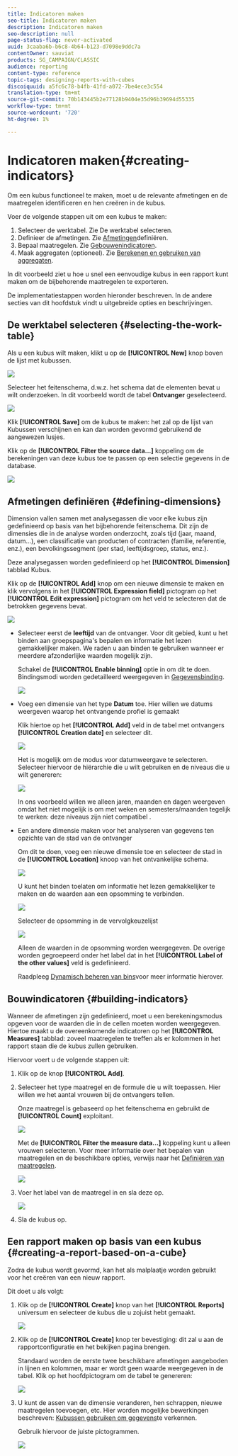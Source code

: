 ```yaml
---
title: Indicatoren maken
seo-title: Indicatoren maken
description: Indicatoren maken
seo-description: null
page-status-flag: never-activated
uuid: 3caaba6b-b6c8-4b64-b123-d7098e9ddc7a
contentOwner: sauviat
products: SG_CAMPAIGN/CLASSIC
audience: reporting
content-type: reference
topic-tags: designing-reports-with-cubes
discoiquuid: a5fc6c78-b4fb-41fd-a072-7be4ece3c554
translation-type: tm+mt
source-git-commit: 70b143445b2e77128b9404e35d96b39694d55335
workflow-type: tm+mt
source-wordcount: '720'
ht-degree: 1%

---
```



# Indicatoren maken{#creating-indicators}

Om een kubus functioneel te maken, moet u de relevante afmetingen en de maatregelen identificeren en hen creëren in de kubus.

Voer de volgende stappen uit om een kubus te maken:

1. Selecteer de werktabel. Zie De werktabel [](#selecting-the-work-table)selecteren.
1. Definieer de afmetingen. Zie [Afmetingen](#defining-dimensions)definiëren.
1. Bepaal maatregelen. Zie [Gebouwenindicatoren](#building-indicators).
1. Maak aggregaten (optioneel). Zie [Berekenen en gebruiken van aggregaten](../../reporting/using/concepts-and-methodology.md#calculating-and-using-aggregates).

In dit voorbeeld ziet u hoe u snel een eenvoudige kubus in een rapport kunt maken om de bijbehorende maatregelen te exporteren.

De implementatiestappen worden hieronder beschreven. In de andere secties van dit hoofdstuk vindt u uitgebreide opties en beschrijvingen.

## De werktabel selecteren {#selecting-the-work-table}

Als u een kubus wilt maken, klikt u op de **[!UICONTROL New]** knop boven de lijst met kubussen.

![](assets/s_advuser_cube_create.png)

Selecteer het feitenschema, d.w.z. het schema dat de elementen bevat u wilt onderzoeken. In dit voorbeeld wordt de tabel **Ontvanger** geselecteerd.

![](assets/s_advuser_cube_wz_02.png)

Klik **[!UICONTROL Save]** om de kubus te maken: het zal op de lijst van Kubussen verschijnen en kan dan worden gevormd gebruikend de aangewezen lusjes.

Klik op de **[!UICONTROL Filter the source data...]** koppeling om de berekeningen van deze kubus toe te passen op een selectie gegevens in de database.

![](assets/s_advuser_cube_wz_03.png)

## Afmetingen definiëren {#defining-dimensions}

Dimension vallen samen met analysegassen die voor elke kubus zijn gedefinieerd op basis van het bijbehorende feitenschema. Dit zijn de dimensies die in de analyse worden onderzocht, zoals tijd (jaar, maand, datum...), een classificatie van producten of contracten (familie, referentie, enz.), een bevolkingssegment (per stad, leeftijdsgroep, status, enz.).

Deze analysegassen worden gedefinieerd op het **[!UICONTROL Dimension]** tabblad Kubus.

Klik op de **[!UICONTROL Add]** knop om een nieuwe dimensie te maken en klik vervolgens in het **[!UICONTROL Expression field]** pictogram op het **[!UICONTROL Edit expression]** pictogram om het veld te selecteren dat de betrokken gegevens bevat.

![](assets/s_advuser_cube_wz_04.png)

* Selecteer eerst de **leeftijd** van de ontvanger. Voor dit gebied, kunt u het binden aan groepspagina&#39;s bepalen en informatie het lezen gemakkelijker maken. We raden u aan binden te gebruiken wanneer er meerdere afzonderlijke waarden mogelijk zijn.

   Schakel de **[!UICONTROL Enable binning]** optie in om dit te doen. Bindingsmodi worden gedetailleerd weergegeven in [Gegevensbinding](../../reporting/using/concepts-and-methodology.md#data-binning).

   ![](assets/s_advuser_cube_wz_05.png)

* Voeg een dimensie van het type **Datum** toe. Hier willen we datums weergeven waarop het ontvangende profiel is gemaakt

   Klik hiertoe op het **[!UICONTROL Add]** veld in de tabel met ontvangers **[!UICONTROL Creation date]** en selecteer dit.

   ![](assets/s_advuser_cube_wz_06.png)

   Het is mogelijk om de modus voor datumweergave te selecteren. Selecteer hiervoor de hiërarchie die u wilt gebruiken en de niveaus die u wilt genereren:

   ![](assets/s_advuser_cube_wz_07.png)

   In ons voorbeeld willen we alleen jaren, maanden en dagen weergeven omdat het niet mogelijk is om met weken en semesters/maanden tegelijk te werken: deze niveaus zijn niet compatibel .

* Een andere dimensie maken voor het analyseren van gegevens ten opzichte van de stad van de ontvanger

   Om dit te doen, voeg een nieuwe dimensie toe en selecteer de stad in de **[!UICONTROL Location]** knoop van het ontvankelijke schema.

   ![](assets/s_advuser_cube_wz_08.png)

   U kunt het binden toelaten om informatie het lezen gemakkelijker te maken en de waarden aan een opsomming te verbinden.

   ![](assets/s_advuser_cube_wz_09.png)

   Selecteer de opsomming in de vervolgkeuzelijst

   ![](assets/s_advuser_cube_wz_10.png)

   Alleen de waarden in de opsomming worden weergegeven. De overige worden gegroepeerd onder het label dat in het **[!UICONTROL Label of the other values]** veld is gedefinieerd.

   Raadpleeg [Dynamisch beheren van bins](../../reporting/using/concepts-and-methodology.md#dynamically-managing-bins)voor meer informatie hierover.

## Bouwindicatoren {#building-indicators}

Wanneer de afmetingen zijn gedefinieerd, moet u een berekeningsmodus opgeven voor de waarden die in de cellen moeten worden weergegeven. Hiertoe maakt u de overeenkomende indicatoren op het **[!UICONTROL Measures]** tabblad: zoveel maatregelen te treffen als er kolommen in het rapport staan die de kubus zullen gebruiken.

Hiervoor voert u de volgende stappen uit:

1. Klik op de knop **[!UICONTROL Add]**.
1. Selecteer het type maatregel en de formule die u wilt toepassen. Hier willen we het aantal vrouwen bij de ontvangers tellen.

   Onze maatregel is gebaseerd op het feitenschema en gebruikt de **[!UICONTROL Count]** exploitant.

   ![](assets/s_advuser_cube_wz_11.png)

   Met de **[!UICONTROL Filter the measure data...]** koppeling kunt u alleen vrouwen selecteren. Voor meer informatie over het bepalen van maatregelen en de beschikbare opties, verwijs naar het [Definiëren van maatregelen](../../reporting/using/concepts-and-methodology.md#defining-measures).

   ![](assets/s_advuser_cube_wz_12.png)

1. Voer het label van de maatregel in en sla deze op.

   ![](assets/s_advuser_cube_wz_13.png)

1. Sla de kubus op.

## Een rapport maken op basis van een kubus {#creating-a-report-based-on-a-cube}

Zodra de kubus wordt gevormd, kan het als malplaatje worden gebruikt voor het creëren van een nieuw rapport.

Dit doet u als volgt:

1. Klik op de **[!UICONTROL Create]** knop van het **[!UICONTROL Reports]** universum en selecteer de kubus die u zojuist hebt gemaakt.

   ![](assets/s_advuser_cube_wz_14.png)

1. Klik op de **[!UICONTROL Create]** knop ter bevestiging: dit zal u aan de rapportconfiguratie en het bekijken pagina brengen.

   Standaard worden de eerste twee beschikbare afmetingen aangeboden in lijnen en kolommen, maar er wordt geen waarde weergegeven in de tabel. Klik op het hoofdpictogram om de tabel te genereren:

   ![](assets/s_advuser_cube_wz_15.png)

1. U kunt de assen van de dimensie veranderen, hen schrappen, nieuwe maatregelen toevoegen, etc. Hier worden mogelijke bewerkingen beschreven: [Kubussen gebruiken om gegevens](../../reporting/using/using-cubes-to-explore-data.md)te verkennen.

   Gebruik hiervoor de juiste pictogrammen.

   ![](assets/s_advuser_cube_wz_16.png)

